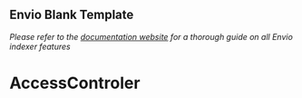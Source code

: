 ## Envio Blank Template

*Please refer to the [documentation website](https://docs.envio.dev) for a thorough guide on all Envio indexer features*
# AccessControler
